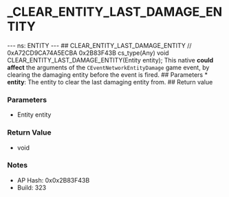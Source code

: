 # _CLEAR_ENTITY_LAST_DAMAGE_ENTITY

--- ns: ENTITY --- ## CLEAR_ENTITY_LAST_DAMAGE_ENTITY  // 0xA72CD9CA74A5ECBA 0x2B83F43B cs_type(Any) void CLEAR_ENTITY_LAST_DAMAGE_ENTITY(Entity entity);  This native **could affect** the arguments of the `CEventNetworkEntityDamage` game event, by clearing the damaging entity before the event is fired.  ## Parameters * **entity**: The entity to clear the last damaging entity from.  ## Return value

### Parameters
* Entity entity

### Return Value
* void

### Notes
* AP Hash: 0x0x2B83F43B
* Build: 323

